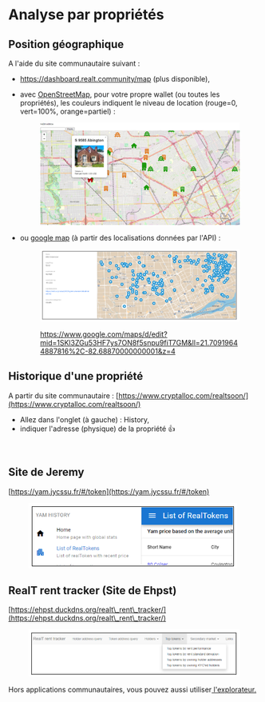 # Analyse par propriétés

## Position géographique

A l'aide du site communautaire suivant :&#x20;

* https://dashboard.realt.community/map (plus disponible),
*   avec [OpenStreetMap](http://realt1234.chickenkiller.com/), pour votre propre wallet (ou toutes les propriétés), les couleurs indiquent le niveau de location (rouge=0, vert=100%, orange=partiel) :

    <figure><img src="../.gitbook/assets/image.png" alt="" width="563"><figcaption></figcaption></figure>
*   ou [google map](https://www.google.fr/maps/d/edit?mid=1SKl3ZGu53HF7ys7ON8f5snpu9fiT7GM\&usp=sharing) (à partir des localisations données par l'API) :

    <figure><img src="../.gitbook/assets/image (1) (1) (1) (1).png" alt="" width="563"><figcaption><p><a href="https://www.google.com/maps/d/edit?mid=1SKl3ZGu53HF7ys7ON8f5snpu9fiT7GM&#x26;ll=21.70919644887816%2C-82.68870000000001&#x26;z=4">https://www.google.com/maps/d/edit?mid=1SKl3ZGu53HF7ys7ON8f5snpu9fiT7GM&#x26;ll=21.70919644887816%2C-82.68870000000001&#x26;z=4</a></p></figcaption></figure>

## Historique d'une propriété

A partir du site communautaire : [https://www.cryptalloc.com/realtsoon/](https://www.cryptalloc.com/realtsoon/)

* Allez dans l'onglet (à gauche) : History,
* indiquer l'adresse (physique) de la propriété :thumbsup:

<figure><img src="../.gitbook/assets/image (31).png" alt=""><figcaption></figcaption></figure>

## Site de Jeremy

[https://yam.jycssu.fr/#/token](https://yam.jycssu.fr/#/token)

<figure><img src="../.gitbook/assets/image (8) (1) (2).png" alt=""><figcaption></figcaption></figure>

## RealT rent tracker (Site de Ehpst)

[https://ehpst.duckdns.org/realt\_rent\_tracker/](https://ehpst.duckdns.org/realt\_rent\_tracker/)

<figure><img src="../.gitbook/assets/image (1) (4) (1).png" alt=""><figcaption></figcaption></figure>

Hors applications communautaires, vous pouvez aussi utiliser[ l'explorateur.](../defi-realt/explorateurs/)

